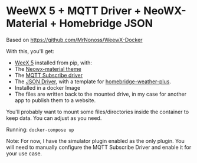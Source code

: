 # WeeWX 5 + MQTT Driver + NeoWX-Material + Homebridge JSON 

Based on https://github.com/MrNonoss/WeewX-Docker

With this, you'll get:
- [WeeX 5](https://github.com/weewx/weewx) installed from pip, with:
- The [Neowx-material theme](https://github.com/neoground/neowx-material)
- The [MQTT Subscribe driver](https://github.com/bellrichm/WeeWX-MQTTSubscribe)
- The [JSON Driver](https://github.com/teeks99/weewx-json), with a template for [homebridge-weather-plus](https://github.com/naofireblade/homebridge-weather-plus). 
- Installed in a docker Image
- The files are written back to the mounted drive, in my case for another app to publish them to a website. 



You'll probably want to mount some files/directories inside the container to keep data. You can adjust as you need. 

Running:
`docker-compose up`


Note: For now, I have the simulator plugin enabled as the only plugin. You will need to manually configure the MQTT Subscribe Driver and enable it for your use case. 
